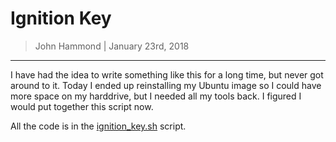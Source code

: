 # Ignition Key


> John Hammond | January 23rd, 2018

------------


I have had the idea to write something like this for a long time, but never got around to it. Today I ended up reinstalling my Ubuntu image so I could have more space on my harddrive, but I needed all my tools back. I figured I would put together this script now.

All the code is in the [ignition_key.sh](ignition_key.sh) script.